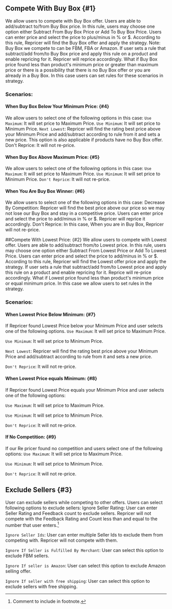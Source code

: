 ## Compete With Buy Box {#1}
We allow users to compete with Buy Box offer. Users are able to add/subtract to/from Buy Box price.  In this rule, users may choose one option either Subtract From Buy Box Price or Add To Buy Box Price. Users can enter price and select the price to plus/minus in % or $. According to this rule, Repricer will find the Buy Box offer and apply the strategy.
Note:  Buy Box we compete to can be FBM, FBA or Amazon.
If user sets a rule that subtract/add from/to Buy Box price and apply this rule on a product and enable repricing for it. Repricer will reprice accordingly.
What if Buy Box price found less than product's minimum price or greater than maximum price or there is a possibility that there is no Buy Box offer or you are already in a Buy Box. In this case users can set rules for these scenarios in strategy.


### Scenarios:

#### When Buy Box Below Your Minimum Price: {#4}
We allow users to select one of the following options in this case:
`Use Maximum`:  It will set price to Maximum Price.
`Use Minimum`:  It will set price to Minimum Price.
`Next Lowest`: Repricer will find the rating best price above your Minimum Price and add/subtract according to rule from it and sets a new price. This option is also applicable if products have no Buy Box offer.
Don't Reprice:  It will not re-price.

#### When Buy Box Above Maximum Price: {#5}
We allow users to select one of the following options in this case:
`Use Maximum`: It will set price to Maximum Price.
`Use Minimum`: It will set price to Minimum Price.
`Don't Reprice`: It will not re-price.

#### When You Are Buy Box Winner: {#6}
We allow users to select one of the following options in this case:
Decrease By Competition: Repricer will find the best price above our price so we may not lose our Buy Box and stay in a competitive price. Users can enter price and select the price to add/minus in % or $. Repricer will reprice it accordingly.
Don't Reprice: In this case, When you are in Buy Box, Repricer will not re-price.



##Compete With Lowest Price: {#2}
We allow users to compete with Lowest offer. Users are able to add/subtract from/to Lowest price. In this rule, users may choose one option either Subtract From Lowest Price or Add To Lowest Price. Users can enter price and select the price to add/minus in % or $. According to this rule, Repricer will find the Lowest offer price and apply the strategy.
If user sets a rule that subtract/add from/to Lowest price and apply this rule on a product and enable repricing for it. Reprice will re-price accordingly.
What if Lowest price found less than product's minimum price or equal minimum price. In this case we allow users to set rules in the strategy.


### Scenarios:
#### When Lowest Price Below Minimum: {#7}
If Repricer found Lowest Price below your Minimum Price and user selects one of the following options.
`Use Maximum`: It will set price to Maximum Price.


`Use Minimum`: It will set price to Minimum Price.


`Next Lowest`: Repricer will find the rating best price above your Minimum Price and add/subtract according to rule from it and sets a new price.


`Don't Reprice`:  It will not re-price.



#### When Lowest Price equals Minimum: {#8}
If  Repricer found Lowest Price equals your Minimum Price and user selects one of the following options:

`Use Maximum`: It will set price to Maximum Price.

`Use Minimum`: It will set price to Minimum Price.

`Don't Reprice`: It will not re-price.


#### If No Competition: {#9}
If our Re pricer found no competition and users select one of the following options:
`Use Maximum`: It will set price to Maximum Price.

`Use Minimum`: It will set price to Minimum Price.

`Don't Reprice`: It will not re-price.



## Exclude Sellers {#3}
User can exclude sellers while competing to other offers. Users can select following options to exclude sellers:
Ignore Seller Rating: User can enter Seller Rating and Feedback count to exclude sellers. Repricer will not compete with the Feedback Rating and Count less than and equal to the number that user enters.[^2]

`Ignore Seller Ids`: User can enter multiple Seller Ids to exclude them from competing with. Repricer will not compete with them.

`Ignore If Seller is Fulfilled By Merchant`: User can select this option to exclude FBM sellers.

`Ignore If seller is Amazon`: User can select this option to exclude Amazon selling offer.

`Ignore If seller with free shipping`: User can select this option to exclude sellers with free shipping.


[^2]: Comment to include in footnote.
